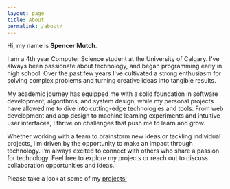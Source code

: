 ```yaml
---
layout: page
title: About
permalink: /about/
---
```


Hi, my name is **Spencer Mutch**. 

I am a 4th year Computer Science student at the University of Calgary. I've always been passionate about technology, and began programming early in high school. Over the past few years I've cultivated a strong enthusiasm for solving complex problems and turning creative ideas into tangible results.

My academic journey has equipped me with a solid foundation in software development, algorithms, and system design, while my personal projects have allowed me to dive into cutting-edge technologies and tools. From web development and app design to machine learning experiments and intuitive user interfaces, I thrive on challenges that push me to learn and grow.

Whether working with a team to brainstorm new ideas or tackling individual projects, I’m driven by the opportunity to make an impact through technology. I’m always excited to connect with others who share a passion for technology. Feel free to explore my projects or reach out to discuss collaboration opportunities and ideas.

Please take a look at some of my [projects!](/projects/)


